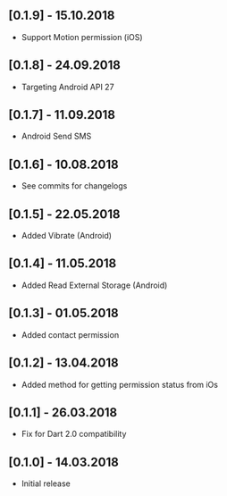 ## [0.1.9] - 15.10.2018
* Support Motion permission (iOS)

## [0.1.8] - 24.09.2018
* Targeting Android API 27

## [0.1.7] - 11.09.2018
* Android Send SMS

## [0.1.6] - 10.08.2018
* See commits for changelogs

## [0.1.5] - 22.05.2018
* Added Vibrate (Android)

## [0.1.4] - 11.05.2018
* Added Read External Storage (Android)

## [0.1.3] - 01.05.2018
* Added contact permission

## [0.1.2] - 13.04.2018
* Added method for getting permission status from iOs

## [0.1.1] - 26.03.2018

* Fix for Dart 2.0 compatibility

## [0.1.0] - 14.03.2018

* Initial release
